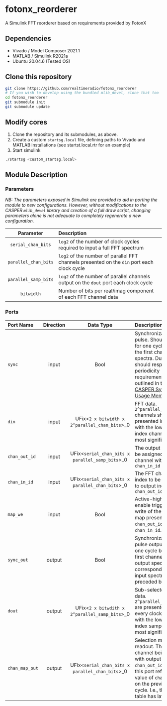 # fotonx_reorderer
A Simulink FFT reorderer based on requirements provided by FotonX

## Dependencies

- Vivado / Model Composer 2021.1
- MATLAB / Simulink R2021a
- Ubuntu 20.04.6 (Tested OS)

## Clone this repository

```bash
git clone https://github.com/realtimeradio/fotonx_reorderer
# If you wish to develop using the bundled mlib_devel, clone that too
cd fotonx_reorderer
git submodule init
git submodule update
```

## Modify cores

1. Clone the repository and its submodules, as above.
2. Create a custom `startsg.local` file, defining paths to Vivado and MATLAB installations (see startst.local.rtr for an example)
3. Start simulink

  ```bash
  ./startsg <custom_startsg.local>
  ```

## Module Description

### Parameters

_NB: The parameters exposed in Simulink are provided to aid in porting the module to new configurations. However, without modifications to the CASPER `mlib_devel` library and creation of a full draw script, changing parameters alone is not adequate to completely regenerate a new configuration._

| Parameter            | Description |
| :------------------: | :---------- |
| `serial_chan_bits`   | `log2` of the number of clock cycles required to input a full FFT spectrum |
| `parallel_chan_bits` | `log2` of the number of parallel FFT channels presented on the `din` port each clock cycle |
| `parallel_samp_bits` | `log2` of the number of parallel channels output on the `dout` port each clock cycle |
| `bitwidth`           | Number of bits per real/imag component of each FFT channel data |

### Ports

| Port Name      | Direction | Data Type | Description |
| :------------- | :-------: | :-------: | :---------- |
| `sync`         | input     | Bool      | Synchronization pulse. Should be high for one cycle before the first channel of a spectra. Duty cycle should respect the periodicity requirements outlined in the [CASPER Sync Pulse Usage Memo](https://github.com/casper-astro/publications/blob/master/Memos/files/sync_memo_v1.pdf). |
| `din`          | input     | UFix<`2 x bitwidth x 2^parallel_chan_bits`>\_0 | FFT data. `2^parallel_chan_bits` channels should be presented in parallel, with the lowest-index channel in the most significant bits.|
| `chan_out_id`  | input     | UFix<`serial_chan_bits x parallel_samp_bits`>\_0 | The output index to be assigned to FFT channel with index `chan_in_id`|
| `chan_in_id`   | input     | UFix<`serial_chan_bits x parallel_chan_bits`>\_0 | The FFT channel index to be assigned to output index `chan_out_id` |
| `map_we`       | input     | Bool | Active-high write enable triggering a write of the channel map presented on `chan_out_id` and `chan_in_id`. |
| `sync_out`     | output    | Bool | Synchronization pulse output. High for one cycle before the first channel of an output spectra corresponding to the input spectra preceded by a sync. |
| `dout`         | output    | UFix<`2 x bitwdith x 2^parallel_samp_bits`>\_0 | Sub-selected output data. `2^parallel_samp_bits` are presented on every clock cycle, with the lowest-index sample in the most significant bits|
| `chan_map_out` | output    | UFix<`serial_chan_bits x parallel_chan_bits`>\_0 | Selection map readout. The FFT channel being output with output index `chan_out_id`. Data on this port reflects the value of `chan_out_id` on the previous clock cycle. I.e., the lookup table has latency 1.|


